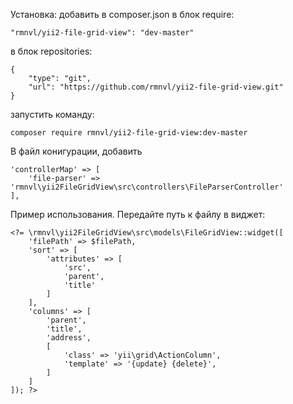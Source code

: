 Установка:
 добавить в composer.json в блок require:

    "rmnvl/yii2-file-grid-view": "dev-master"

 в блок repositories:

    {
        "type": "git",
        "url": "https://github.com/rmnvl/yii2-file-grid-view.git"
    }

запустить команду:

    composer require rmnvl/yii2-file-grid-view:dev-master

В файл конигурации, добавить 

    'controllerMap' => [
        'file-parser' => 'rmnvl\yii2FileGridView\src\controllers\FileParserController'
    ],


Пример использования. Передайте путь к файлу в виджет:

    <?= \rmnvl\yii2FileGridView\src\models\FileGridView::widget([
        'filePath' => $filePath,
        'sort' => [
            'attributes' => [
                'src',
                'parent',
                'title'
            ]
        ],
        'columns' => [
            'parent',
            'title',
            'address',
            [
                'class' => 'yii\grid\ActionColumn',
                'template' => '{update} {delete}',
            ]
        ]
    ]); ?>
